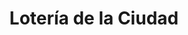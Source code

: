 ---
title: "Lotería de la Ciudad"
url: /ciudad-autonoma-de-buenos-aires/loteria-de-la-ciudad-alvarez-jonte-4/
shop: lotería
---